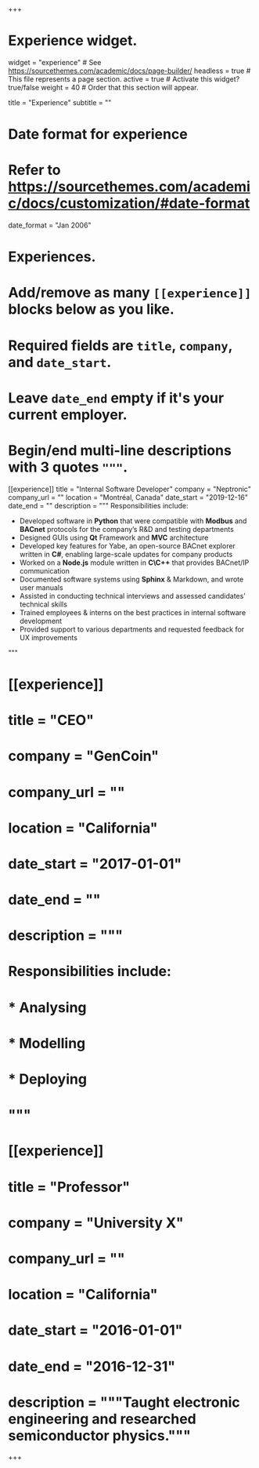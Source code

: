 +++
# Experience widget.
widget = "experience"  # See https://sourcethemes.com/academic/docs/page-builder/
headless = true  # This file represents a page section.
active = true  # Activate this widget? true/false
weight = 40  # Order that this section will appear.

title = "Experience"
subtitle = ""

# Date format for experience
#   Refer to https://sourcethemes.com/academic/docs/customization/#date-format
date_format = "Jan 2006"

# Experiences.
#   Add/remove as many `[[experience]]` blocks below as you like.
#   Required fields are `title`, `company`, and `date_start`.
#   Leave `date_end` empty if it's your current employer.
#   Begin/end multi-line descriptions with 3 quotes `"""`.
[[experience]]
  title = "Internal Software Developer"
  company = "Neptronic"
  company_url = ""
  location = "Montréal, Canada"
  date_start = "2019-12-16"
  date_end = ""
  description = """
  Responsibilities include:

  * Developed software in **Python** that were compatible with **Modbus** and **BACnet** protocols for the company’s R&D and testing departments
  * Designed GUIs using **Qt** Framework and **MVC** architecture
  * Developed key features for Yabe, an open-source BACnet explorer written in **C#**, enabling large-scale updates for company products
  * Worked on a **Node.js** module written in **C\\C++** that provides BACnet/IP communication
  * Documented software systems using **Sphinx** & Markdown, and wrote user manuals
  * Assisted in conducting technical interviews and assessed candidates’ technical skills
  * Trained employees & interns on the best practices in internal software development
  * Provided support to various departments and requested feedback for UX improvements

  """

# [[experience]]
  # title = "CEO"
  # company = "GenCoin"
  # company_url = ""
  # location = "California"
  # date_start = "2017-01-01"
  # date_end = ""
  # description = """
  # Responsibilities include:
  
  # * Analysing
  # * Modelling
  # * Deploying
  # """

# [[experience]]
  # title = "Professor"
  # company = "University X"
  # company_url = ""
  # location = "California"
  # date_start = "2016-01-01"
  # date_end = "2016-12-31"
  # description = """Taught electronic engineering and researched semiconductor physics."""

+++
